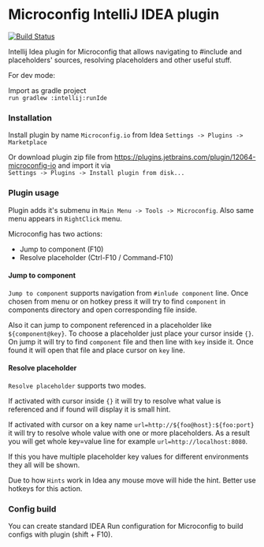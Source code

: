# Microconfig IntelliJ IDEA plugin

[![Build Status](https://travis-ci.com/microconfig/microconfig-idea-plugin.svg?token=dCuoGmvZ5nm4s7v5vo7S&branch=master)](https://travis-ci.com/microconfig/microconfig-idea-plugin)

Intellij Idea plugin for Microconfig that allows navigating to #include and placeholders' sources, resolving placeholders and other useful stuff.


For dev mode: 

Import as gradle project<br>
`run gradlew :intellij:runIde`

### Installation
Install plugin by name `Microconfig.io` from Idea `Settings -> Plugins -> Marketplace`

Or download plugin zip file from https://plugins.jetbrains.com/plugin/12064-microconfig-io and import it via <br> `Settings -> Plugins -> Install plugin from disk...`

### Plugin usage
Plugin adds it's submenu in `Main Menu -> Tools -> Microconfig`. Also same menu appears in `RightClick` menu.

Microconfig has two actions:
- Jump to component (F10)
- Resolve placeholder (Ctrl-F10 / Command-F10)

#### Jump to component

`Jump to component` supports navigation from `#inlude component` line. Once chosen from menu or on hotkey press 
it will try to find `component` in components directory and open corresponding file inside. 

Also it can jump to component referenced in a placeholder like `${component@key}`. To choose a placeholder just place your cursor inside `{}`. 
On jump it will try to find `component` file and then line with `key` inside it. Once found it will open that file and place cursor on `key` line.

#### Resolve placeholder

`Resolve placeholder` supports two modes. 

If activated with cursor inside `{}` it will try to resolve what value is referenced 
and if found will display it is small hint. 

If activated with cursor on a key name `url=http://${foo@host}:${foo:port}` it will try to resolve whole value with
one or more placeholders. As a result you will get whole key=value line for example `url=http://localhost:8080`.

If this you have multiple placeholder key values for different environments they all will be shown.

Due to how `Hints` work in Idea any mouse move will hide the hint. Better use hotkeys for this action.

### Config build
You can create standard IDEA Run configuration for Microconfig to build configs with plugin (shift + F10).
